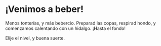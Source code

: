 # ¡Venimos a beber!
Menos tonterías, y más bebercio. Preparad las copas, respirad hondo, y comenzamos calentando con un hidalgo. ¡Hasta el fondo! 

Elije el nivel, y buena suerte.

